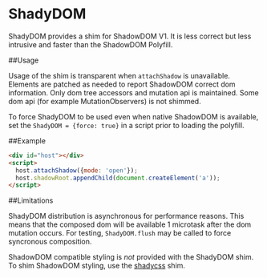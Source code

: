 # ShadyDOM

ShadyDOM provides a shim for ShadowDOM V1. It is less correct but less intrusive
and faster than the ShadowDOM Polyfill.

##Usage

Usage of the shim is transparent when `attachShadow` is unavailable. Elements are
patched as needed to report ShadowDOM correct dom information. Only dom tree
accessors and mutation api is maintained. Some dom api
(for example MutationObservers) is not shimmed.

To force ShadyDOM to be used even when native ShadowDOM is available, set
the `ShadyDOM = {force: true}` in a script prior to loading the polyfill.

##Example

```html
<div id="host"></div>
<script>
  host.attachShadow({mode: 'open'});
  host.shadowRoot.appendChild(document.createElement('a'));
</script>

```

##Limitations

ShadyDOM distribution is asynchronous for performance reasons. This means that
the composed dom will be available 1 microtask after the dom mutation occurs.
For testing, `ShadyDOM.flush` may be called to force syncronous composition.

ShadowDOM compatible styling is *not* provided with the ShadyDOM shim. To
shim ShadowDOM styling, use the [shadycss](https://github.com/webcomponents/shadycss) shim.


